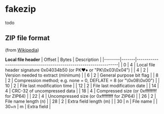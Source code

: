 # fakezip

todo

## ZIP file format

(from [Wikipedia](https://en.wikipedia.org/wiki/ZIP_(file_format)))

**Local file header**
| Offset | Bytes | Description                                                        |
|--------|-------|--------------------------------------------------------------------|
| 0      | 4     | Local file header signature 0x04034b50 (or PK♥♦ or "PK\0x03\0x04") |
| 4      | 2     | Version needed to extract (minimum)                                |
| 6      | 2     | General purpose bit flag                                           |
| 8      | 2     | Compression method; e.g. none = 0, DEFLATE = 8 (or "\0x08\0x00")   |
| 10     | 2     | File last modification time                                        |
| 12     | 2     | File last modification date                                        |
| 14     | 4     | CRC-32 of uncompressed data                                        |
| 18     | 4     | Compressed size (or 0xffffffff for ZIP64)                          |
| 22     | 4     | Uncompressed size (or 0xffffffff for ZIP64)                        |
| 26     | 2     | File name length (n)                                               |
| 28     | 2     | Extra field length (m)                                             |
| 30     | n     | File name                                                          |
| 30+n   | m     | Extra field                                                        |
